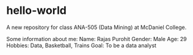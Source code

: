 # hello-world
A new repository for class ANA-505 (Data Mining) at McDaniel College.

Some information about me:
Name: Rajas Purohit
Gender: Male
Age: 29
Hobbies: Data, Basketball, Trains
Goal: To be a data analyst
